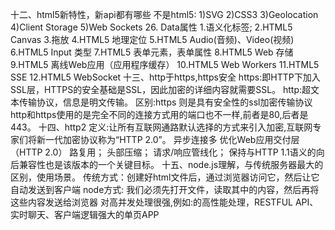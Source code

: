 十二、html5新特性，新api都有哪些
不是html5:
        1)SVG
        2)CSS3
        3)Geolocation
        4)Client Storage
        5)Web Sockets
        26. Data属性
1.语义化标签;
2.HTML5 Canvas
3.拖放
4.HTML5 地理定位
5.HTML5  Audio(音频)、Video(视频)
6.HTML5 Input 类型
7.HTML5 表单元素，表单属性
8.HTML5 Web 存储
9.HTML5 离线Web应用（应用程序缓存）
10.HTML5 Web Workers
11.HTML5 SSE
12.HTML5 WebSocket
十三、http于https,https安全
https:即HTTP下加入SSL层，HTTPS的安全基础是SSL，因此加密的详细内容就需要SSL。
http:超文本传输协议，信息是明文传输。
区别:https 则是具有安全性的ssl加密传输协议http和https使用的是完全不同的连接方式用的端口也不一样,前者是80,后者是443。
十四、http2
定义:让所有互联网通路默认选择的方式来引入加密,互联网专家们将新一代加密协议称为“HTTP 2.0”。
异步连接多
优化Web应用交付层（HTTP 2.0）
路复用；
头部压缩；
请求/响应管线化；
保持与HTTP 1.1语义的向后兼容性也是该版本的一个关键目标。
十五、node.js理解，与传统服务器最大的区别，使用场景。
传统方式：创建好html文件后，通过浏览器访问它，然后让它自动发送到客户端
node方式:  我们必须先打开文件，读取其中的内容，然后再将这些内容发送给浏览器
对高并发处理很强,例如:的高性能处理，RESTFUL API、实时聊天、客户端逻辑强大的单页APP